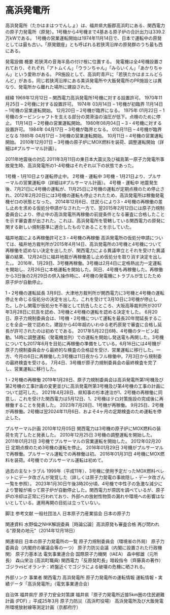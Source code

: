 # 高浜発電所

高浜発電所（たかはまはつでんしょ）は、福井県大飯郡高浜町にある、関西電力の原子力発電所（原発）。1号機から4号機まで4基ある原子炉の合計出力は339.2万kWである。
1号機の営業運転開始は1974年11月14日で、日本で運転中の原発としては最も古い。「原発銀座」とも呼ばれる若狭湾沿岸の原発群のうち最も西にある。

発電設備
概要
若狭湾の音海半島の付け根に位置する。
発電機は全4号機設置されており、それぞれ「アトムくん」「ウランちゃん」「みらいくん」「あかりちゃん」という愛称がある。
PR施設として、高浜町青戸に「若狭たかはまエルどらんど」がある。同じ若狭湾沿岸にある美浜発電所や大飯発電所のPR施設とは異なり、発電所から離れた場所に建設された。

経緯
1969年12月12日 – 関西電力高浜発電所1号機に対する設置許可。
1970年11月25日 – 2号機に対する設置許可。
1974年
03月14日 – 1号機が初臨界
11月14日 – 1号機の営業運転開始。
12月20日 – 2号機が臨界になる。
1975年
01月22日 – 1号機のタービンシャフトを支える部分の潤滑油の油圧が低下。点検のために停止。
11月14日 – 2号機の営業運転開始。
1980年08月04日 – 3・4号機に対する設置許可。
1984年
04月17日 – 3号機が臨界となる。
010月11日 – 4号機が臨界となる
1985年
04月17日 – 3号機の営業運転開始。
10月11日 – 4号機の営業運転開始。
2010年12月0?日 – 3号機の原子炉にMOX燃料を装荷、調整運転開始（詳細は#プルサーマル計画）。

2011年地震後の対応
2011年3月11日の東日本大震災及び福島第一原子力発電所事故発生時、高浜発電所の1-4号機はそれぞれ以下の状態であった。

1号機 - 1月10日より運転停止中。
2号機 - 運転中
3号機 - 1月21日より、プルサーマルの営業運転中（詳細は#プルサーマル計画）。
4号機 - 運転中
地震発生後、7月21日に4号機の運転が、11月25日に2号機の運転が定期点検のため停止され、2012年2月20日には3号機の運転も停止されたため、高浜発電所は稼働発電機ゼロの状態となった。
2014年12月6日、住民らにより3・4号機の再稼働の差し止めを求める仮処分申請がなされた一方で、翌2015年2月12日には原子力規制委員会により、停止中の高浜発電所再稼働の前提条件となる審査に合格したことを示す審査書が出された。これは、高浜発電所を管轄している関西電力の原発に関する新しい規制基準に適合したものであることを示していた。

福井地裁による再稼働許可と3・4号機の再稼働
高浜発電所の仮処分申請については、福井地方裁判所が2015年4月14日、高浜発電所の3号機と4号機について再稼働を認めない決定を出したが、関西電力による異議申立とそれを受けた異議審の結果、12月24日に福井地裁が再稼働差し止め仮処分を取り消す決定を出した。。
2016年、1月29日、3号機再稼働。3号機は2月4日に定格熱出力一定運転を開始し、2月26日に本格運転を開始した。同日、4号機も再稼働した。再稼働から3日後の2月29日の併入操作時に、4号機の発電機にトラブルが生じたため原子炉が自動停止。

1・2号機の運転延長
3月9日、大津地方裁判所が関西電力に3号機と4号機の運転停止を命じる仮処分の決定を出した。これを受けて3月10日に3号機が停止した。しかし関電が仮処分を不服として抗告したところ、大阪高等裁判所が2017年3月28日に抗告を認め、3号機と4号機の運転を認める決定をした。
6月20日、原子力規制委員会は、1号機・2号機について運転を最長20年間延長することを全会一致で認めた。建設から40年超のいわゆる老朽原発で審査に合格し延長が許可されたのは初めてである。
2017年5月22日6時、4号機のタービン起動。14時に調整運転（発電機並列）での運転を開始し発送電も再開した。3号機についても2017年6月を目処に再稼働の準備をしている。6月16日には4号機が原子力規制委員会から最終的な検査の合格証を受け、営業運転に移行した。一方、今月の6日に再稼働した3号機は11日夜からフル稼働中。7月3日から規制委の最終検査を受ける。
7月4日、3号機が原子力規制委員会の最終検査を完了し、営業運転に移行した。

1・2号機の再稼働
2019年1月28日、原子力規制委員会は高浜発電所第1号機及び第2号機の工事計画の変更並びに高浜発電所第3号機及び第4号機の工事の計画について認可した。
2021年4月28日、県知事の杉本達治が1、2号機の再稼働に同意し、これを受けた関西電力は5月12日、1、2号機はテロ対策施設の完成後に再稼働することを発表した。
2023年7月28日、1号機が再稼働。
9月25日、2号機が再稼働。2号機は翌2024年11月6日、およそ4ヶ月の定期検査のため運転を停止した。

プルサーマル計画
2010年12月05日
関西電力は3号機の原子炉にMOX燃料の装荷を完了したと発表した。
2010年12月25日
3号機の調整運転を開始した。
2011年01月21日
3号機でプルサーマルの営業運転を開始した。
2012年02月20日
定期点検のため3号機の運転を停止。
2016年01月29日
3号機がプルサーマルで再稼働。プルサーマル運転での再稼働は初。
2016年01月31日
4号機にMOX燃料を装荷。4号機でのプルサーマル運転は初めて。

過去の主なトラブル
1999年（平成11年）、3号機に使用予定だったMOX燃料ペレットにデータ改ざんが発覚した（詳しくは原子力発電の事故隠し・データ改ざん一覧を参照）。
2023年1月30日午後3時20分頃、4号機で中性子の急激な減少により警報が鳴って原子炉が自動停止した。関西電力が原因を調べているが、原子炉の冷却は正常に行われており、外部への放射性物質の漏れや環境への影響はないとしている。運用再開の目処は立っていない。

脚注
参考文献
一般社団法人 日本原子力産業協会 日本の原子力

関連資料
水野倫之NHK解説委員［時論公論］高浜原発も審査合格 再び問われる"原発の地元"（2014年12月18日）

関連項目
日本の原子力発電所の一覧
原子力規制委員会（環境省の外局）
原子力委員会（内閣府の審議会等の一つ）
原子力防災会議（内閣に設置された行政機関）
原子力基本法
電気事業連合会
国際原子力機関（IAEA）
森中郁雄（元所長）
森山栄治 (高浜町職員)
関西電力「反原発町長」暗殺指令（齊藤真の著作）
ゴジラvsビオランテ：終盤近くでゴジラによる破壊の危機に晒される。

外部リンク
事業者
関西電力 高浜発電所
原子力発電所の運転情報 運転情報・実績データ「高浜発電所」（電気事業連合会）

自治体
福井県庁 原子力安全対策課
福井県『原子力発電所近接5km圏の住民避難計画 (PDF) 』平成25年3月
原子力防災（高浜町役場）
高浜発電所及び大飯発電所環境放射線等測定計画（京都府庁）